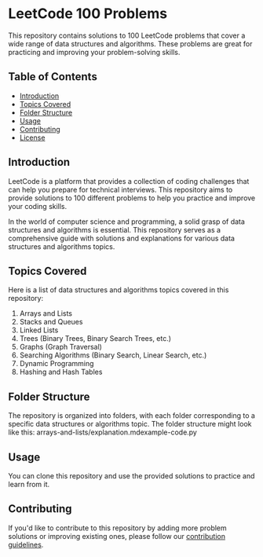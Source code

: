 # LeetCode 100 Problems

This repository contains solutions to 100 LeetCode problems that cover a wide range of data structures and algorithms. These problems are great for practicing and improving your problem-solving skills.

## Table of Contents

- [Introduction](#introduction)
- [Topics Covered](#Topics-Covered)
- [Folder Structure](#folder-structure)
- [Usage](#usage)
- [Contributing](#contributing)
- [License](#license)

## Introduction

LeetCode is a platform that provides a collection of coding challenges that can help you prepare for technical interviews. This repository aims to provide solutions to 100 different problems to help you practice and improve your coding skills.

In the world of computer science and programming, a solid grasp of data structures and algorithms is essential. This repository serves as a comprehensive guide with solutions and explanations for various data structures and algorithms topics.

## Topics Covered

Here is a list of data structures and algorithms topics covered in this repository:

1. Arrays and Lists
2. Stacks and Queues
3. Linked Lists
4. Trees (Binary Trees, Binary Search Trees, etc.)
5. Graphs (Graph Traversal)
7. Searching Algorithms (Binary Search, Linear Search, etc.)
8. Dynamic Programming
9. Hashing and Hash Tables




## Folder Structure

The repository is organized into folders, with each folder corresponding to a specific data structures or algorithms topic. The folder structure might look like this:
arrays-and-lists/explanation.mdexample-code.py

## Usage

You can clone this repository and use the provided solutions to practice and learn from it.
## Contributing

If you'd like to contribute to this repository by adding more problem solutions or improving existing ones, please follow our [contribution guidelines](CONTRIBUTING.md).
